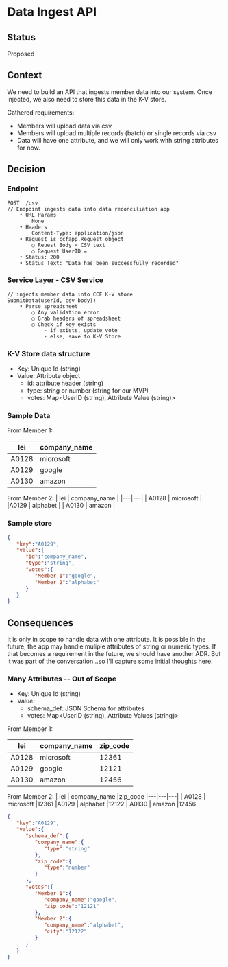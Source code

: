 # Data Ingest API

## Status

Proposed

## Context

We need to build an API that ingests member data into our system. Once injected, we also need to store this data in the K-V store. 

Gathered requirements:
- Members will upload data via csv
- Members will upload multiple records (batch) or single records via csv 
- Data will have one attribute, and we will only work with string attributes for now.

## Decision

### Endpoint

```
POST  /csv
// Endpoint ingests data into data reconciliation app 
	• URL Params
        None
	• Headers
        Content-Type: application/json
	• Request is ccfapp.Request object 
		○ Reuest Body = CSV text 
		○ Request UserID = 
	• Status: 200
    • Status Text: "Data has been successfully recorded"
```

### Service Layer - CSV Service

```
// injects member data into CCF K-V store
SubmitData(userId, csv body))
	• Parse spreadsheet 
		○ Any validation error 
        ○ Grab headers of spreadsheet 
		○ Check if key exists
            - if exists, update vote 
            - else, save to K-V Store 
```

### K-V Store data structure

- Key: Unique Id (string)
- Value: Attribute object 
    - id: attribute header (string)
    - type: string or number (string for our MVP)
    - votes: Map<UserID (string), Attribute Value (string)>


### Sample Data

From Member 1:

|  lei | company_name   |
|---|---|
| A0128  | microsoft  |
|A0129   | google   |
| A0130  | amazon  |

From Member 2:
|  lei | company_name   |
|---|---|
| A0128  | microsoft  |
|A0129   | alphabet   |
| A0130  | amazon  |


### Sample store
```json
{
   "key":"A0129",
   "value":{
      "id":"company_name",
      "type":"string",
      "votes":{
         "Member 1":"google",
         "Member 2":"alphabet"
      }
   }
}
```

## Consequences

It is only in scope to handle data with one attribute. It is possible in the future, the app may handle muliple attributes of string or numeric types. If that becomes a requirement in the future, we should have another ADR. But it was part of the conversation...so I'll capture some initial thoughts here:

### Many Attributes -- Out of Scope
- Key: Unique Id (string)
- Value: 
    - schema_def: JSON Schema for attributes
    - votes: Map<UserID (string), Attribute Values (string)>

From Member 1: 

|  lei | company_name   | zip_code
|---|---|---|
| A0128  | microsoft  | 12361
|A0129   | google   |12121
| A0130  | amazon  |12456

From Member 2:
|  lei | company_name   |zip_code
|---|---|---|
| A0128  | microsoft  |12361
|A0129   | alphabet   |12122
| A0130  | amazon  |12456


```json
{
   "key":"A0129",
   "value":{
      "schema_def":{
         "company_name":{
            "type":"string"
         },
         "zip_code":{
            "type":"number"
         }
      },
      "votes":{
         "Member 1":{
            "company_name":"google",
            "zip_code":"12121"
         },
         "Member 2":{
            "company_name":"alphabet",
            "city":"12122"
         }
      }
   }
}
```


